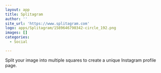 ```yaml
---
layout: app
title: Splitagram
author: ''
site_url: 'https://www.splitagram.com'
logo: apps/Splitagram/1589646790342-circle_192.png
images: []
categories:
  - Social

---
```

Split your image into multiple squares to create a unique Instagram profile page.
